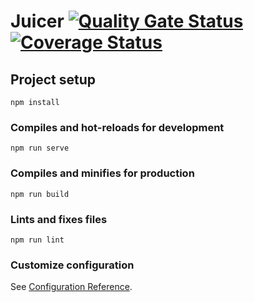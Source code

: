 
# Juicer [![Quality Gate Status](https://sonarcloud.io/api/project_badges/measure?project=SyTW2223_E09&metric=alert_status)](https://sonarcloud.io/summary/new_code?id=SyTW2223_E09)[![Coverage Status](https://coveralls.io/repos/github/SyTW2223/E09/badge.svg?branch=main)](https://coveralls.io/github/SyTW2223/E09?branch=main) 


## Project setup
```
npm install
```

### Compiles and hot-reloads for development
```
npm run serve
```

### Compiles and minifies for production
```
npm run build
```

### Lints and fixes files
```
npm run lint
```

### Customize configuration
See [Configuration Reference](https://cli.vuejs.org/config/).
